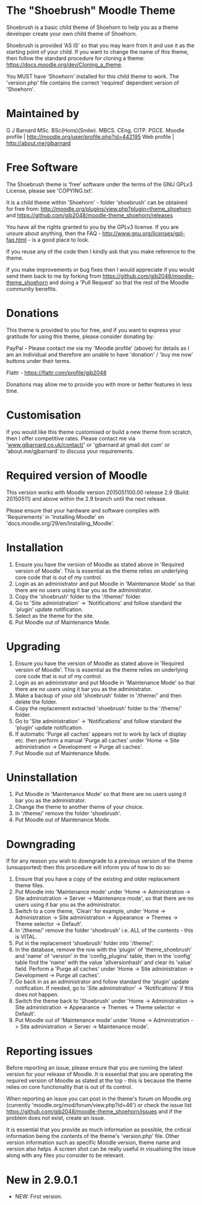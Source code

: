 The "Shoebrush" Moodle Theme
======================
Shoebrush is a basic child theme of Shoehorn to help you as a theme developer create your own child theme of Shoehorn.

Shoebrush is provided 'AS IS' so that you may learn from it and use it as the starting point of your child.  If you want to change
the name of this theme, then follow the standard procedure for cloning a theme: https://docs.moodle.org/dev/Cloning_a_theme.

You MUST have 'Shoehorn' installed for this child theme to work.  The 'version.php' file contains the correct 'required' dependent
version of 'Shoehorn'.

Maintained by
=============
G J Barnard MSc. BSc(Hons)(Sndw). MBCS. CEng. CITP. PGCE.
Moodle profile | http://moodle.org/user/profile.php?id=442195
Web profile | http://about.me/gjbarnard

Free Software
=============
The Shoebrush theme is 'free' software under the terms of the GNU GPLv3 License, please see 'COPYING.txt'.

It is a child theme within 'Shoehorn' - folder 'shoebrush' can be obtained for free from:
http://moodle.org/plugins/view.php?plugin=theme_shoehorn
and
https://github.com/gjb2048/moodle-theme_shoehorn/releases

You have all the rights granted to you by the GPLv3 license.  If you are unsure about anything, then the
FAQ - http://www.gnu.org/licenses/gpl-faq.html - is a good place to look.

If you reuse any of the code then I kindly ask that you make reference to the theme.

If you make improvements or bug fixes then I would appreciate if you would send them back to me by forking from
https://github.com/gjb2048/moodle-theme_shoehorn and doing a 'Pull Request' so that the rest of the
Moodle community benefits.

Donations
=========
This theme is provided to you for free, and if you want to express your gratitude for using this theme, please consider donating by:

PayPal - Please contact me via my 'Moodle profile' (above) for details as I am an individual and therefore am unable to have 'donation' / 'buy me now' buttons under their terms.

Flattr - https://flattr.com/profile/gjb2048

Donations may allow me to provide you with more or better features in less time.

Customisation
=============
If you would like this theme customised or build a new theme from scratch, then I offer competitive rates.
Please contact me via 'www.gjbarnard.co.uk/contact/' or 'gjbarnard at gmail dot com' or 'about.me/gjbarnard'
to discuss your requirements.

Required version of Moodle
==========================
This version works with Moodle version 2015051100.00 release 2.9 (Build: 20150511) and above within the 2.9 branch until the
next release.

Please ensure that your hardware and software complies with 'Requirements' in 'Installing Moodle' on
'docs.moodle.org/29/en/Installing_Moodle'.

Installation
============
 1. Ensure you have the version of Moodle as stated above in 'Required version of Moodle'.  This is essential as the
    theme relies on underlying core code that is out of my control.
 2. Login as an administrator and put Moodle in 'Maintenance Mode' so that there are no users using it bar you as the administrator.
 3. Copy the 'shoebrush' folder to the '/theme/' folder.
 4. Go to 'Site administration' -> 'Notifications' and follow standard the 'plugin' update notification.
 5. Select as the theme for the site.
 6. Put Moodle out of Maintenance Mode.

Upgrading
=========
 1. Ensure you have the version of Moodle as stated above in 'Required version of Moodle'.  This is essential as the
    theme relies on underlying core code that is out of my control.
 2. Login as an administrator and put Moodle in 'Maintenance Mode' so that there are no users using it bar you as the administrator.
 3. Make a backup of your old 'shoebrush' folder in '/theme/' and then delete the folder.
 4. Copy the replacement extracted 'shoebrush' folder to the '/theme/' folder.
 5. Go to 'Site administration' -> 'Notifications' and follow standard the 'plugin' update notification.
 6. If automatic 'Purge all caches' appears not to work by lack of display etc. then perform a manual 'Purge all caches'
    under 'Home -> Site administration -> Development -> Purge all caches'.
 7. Put Moodle out of Maintenance Mode.

Uninstallation
==============
 1. Put Moodle in 'Maintenance Mode' so that there are no users using it bar you as the administrator.
 2. Change the theme to another theme of your choice.
 3. In '/theme/' remove the folder 'shoebrush'.
 4. Put Moodle out of Maintenance Mode.

Downgrading
===========
If for any reason you wish to downgrade to a previous version of the theme (unsupported) then this procedure will inform you of how to
do so:
1.  Ensure that you have a copy of the existing and older replacement theme files.
2.  Put Moodle into 'Maintenance mode' under 'Home -> Administration -> Site administration -> Server -> Maintenance mode', so that there
    are no users using it bar you as the administrator.
3.  Switch to a core theme, 'Clean' for example, under 'Home -> Administration -> Site administration -> Appearance -> Themes ->
    Theme selector -> Default'.
4.  In '/theme/' remove the folder 'shoebrush' i.e. ALL of the contents - this is VITAL.
5.  Put in the replacement 'shoebrush' folder into '/theme/'.
6.  In the database, remove the row with the 'plugin' of 'theme_shoebrush' and 'name' of 'version' in the 'config_plugins' table, then
    in the 'config' table find the 'name' with the value 'allversionhash' and clear its 'value' field.  Perform a 'Purge all caches'
    under 'Home -> Site administration -> Development -> Purge all caches'.
7.  Go back in as an administrator and follow standard the 'plugin' update notification.  If needed, go to
    'Site administration' -> 'Notifications' if this does not happen.
8.  Switch the theme back to 'Shoebrush' under 'Home -> Administration -> Site administration -> Appearance -> Themes -> Theme selector ->
    Default'.
9.  Put Moodle out of 'Maintenance mode' under 'Home -> Administration -> Site administration -> Server -> Maintenance mode'.

Reporting issues
================
Before reporting an issue, please ensure that you are running the latest version for your release of Moodle.  It is essential
that you are operating the required version of Moodle as stated at the top - this is because the theme relies on core
functionality that is out of its control.

When reporting an issue you can post in the theme's forum on Moodle.org (currently 'moodle.org/mod/forum/view.php?id=46')
or check the issue list https://github.com/gjb2048/moodle-theme_shoehorn/issues and if the problem does not exist, create an
issue.

It is essential that you provide as much information as possible, the critical information being the contents of the theme's 
'version.php' file.  Other version information such as specific Moodle version, theme name and version also helps.  A screen shot
can be really useful in visualising the issue along with any files you consider to be relevant.

New in 2.9.0.1
==============
- NEW: First version.